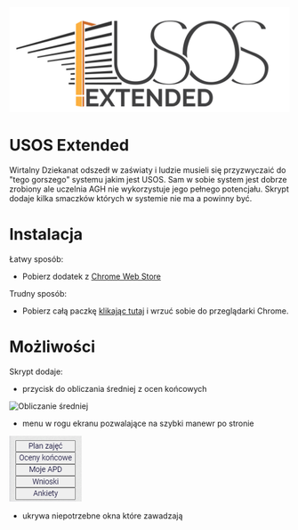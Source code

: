 ![banner](https://github.com/engdave/usos-extended/blob/main/pictures/usoslogo1_plain_white_4000.png)

# USOS Extended

Wirtalny Dziekanat odszedł w zaświaty i ludzie musieli się przyzwyczaić do "tego gorszego" systemu jakim jest USOS. Sam w sobie system jest dobrze zrobiony ale uczelnia AGH nie wykorzystuje jego pełnego potencjału. Skrypt dodaje kilka smaczków których w systemie nie ma a powinny być.

# Instalacja

Łatwy sposób:
- Pobierz dodatek z [Chrome Web Store](https://chrome.google.com/webstore/category/extensions)

Trudny sposób:
- Pobierz całą paczkę [klikając tutaj](https://github.com/engdave/usos-extended/archive/refs/heads/main.zip) i wrzuć sobie do przeglądarki Chrome.

# Możliwości

Skrypt dodaje:
- przycisk do obliczania średniej z ocen końcowych

![Obliczanie średniej](https://github.com/engdave/usos-extended/blob/main/pictures/obliczanie_%C5%9Bredniej.png)

- menu w rogu ekranu pozwalające na szybki manewr po stronie

![Menu](https://github.com/engdave/usos-extended/blob/main/pictures/menu.png)

- ukrywa niepotrzebne okna które zawadzają


